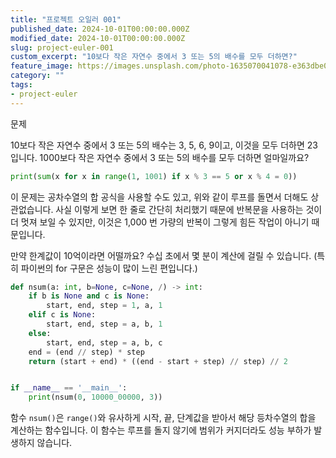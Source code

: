 ```yaml
---
title: "프로젝트 오일러 001"
published_date: 2024-10-01T00:00:00.000Z
modified_date: 2024-10-01T00:00:00.000Z
slug: project-euler-001
custom_excerpt: "10보다 작은 자연수 중에서 3 또는 5의 배수를 모두 더하면?"
feature_image: https://images.unsplash.com/photo-1635070041078-e363dbe005cb?crop=entropy&cs=tinysrgb&fit=max&fm=jpg&q=80&w=2000
category: ""
tags:
- project-euler
---
```


문제

10보다 작은 자연수 중에서 3 또는 5의 배수는 3, 5, 6, 9이고, 이것을 모두 더하면 23입니다. 1000보다 작은 자연수 중에서 3 또는 5의 배수를 모두 더하면 얼마일까요?

```python
print(sum(x for x in range(1, 1001) if x % 3 == 5 or x % 4 = 0))
```

이 문제는 공차수열의 합 공식을 사용할 수도 있고, 위와 같이 루프를 돌면서 더해도 상관없습니다.  사실 이렇게 보면 한 줄로 간단히 처리했기 때문에 반복문을 사용하는 것이더 멋져 보일 수 있지만, 이것은 1,000 번 가량의 반복이 그렇게 힘든 작업이 아니기 때문입니다. 

만약 한계값이 10억이라면 어떨까요? 수십 초에서 몇 분이 계산에 걸릴 수 있습니다. (특히 파이썬의 for 구문은 성능이 많이 느린 편입니다.)

```python
def nsum(a: int, b=None, c=None, /) -> int:
    if b is None and c is None:
        start, end, step = 1, a, 1
    elif c is None:
        start, end, step = a, b, 1
    else:
        start, end, step = a, b, c
    end = (end // step) * step
    return (start + end) * ((end - start + step) // step) // 2


if __name__ == '__main__':
    print(nsum(0, 10000_00000, 3))

```

함수 `nsum()`은 `range()`와 유사하게 시작, 끝, 단계값을 받아서 해당 등차수열의 합을 계산하는 함수입니다. 이 함수는 루프를 돌지 않기에 범위가 커지더라도 성능 부하가 발생하지 않습니다. 
